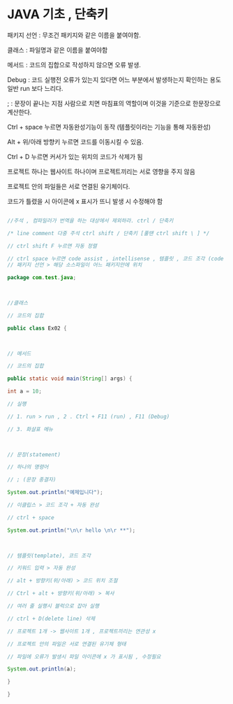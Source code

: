# JAVA 기초 , 단축키

패키지 선언 : 무조건 패키지와 같은 이름을 붙여야함.

클래스 : 파일명과 같은 이름을 붙여야함

메서드 : 코드의 집합으로 작성하지 않으면 오류 발생.

Debug : 코드 실행전 오류가 있는지 있다면 어느 부분에서 발생하는지 확인하는 용도
일반 run 보다 느리다.

; : 문장이 끝나는 지점 사람으로 치면 마침표의 역할이며 이것을 기준으로 한문장으로 계산한다.

Ctrl + space 누르면 자동완성기능이 동작 (템플릿이라는 기능을 통해 자동완성)

Alt + 위/아래 방향키 누르면 코드를 이동시킬 수 있음.

Ctrl + D 누르면 커서가 있는 위치의 코드가 삭제가 됨

프로젝트 하나는 웹사이트 하나이며 프로젝트끼리는 서로 영향을 주지 않음

프로젝트 안의 파일들은 서로 연결된 유기체이다.

코드가 틀렸을 시 아이콘에 x 표시가 뜨니 발생 시 수정해야 함


```java

//주석 , 컴파일러가 번역을 하는 대상에서 제외하라. ctrl / 단축키

/* line comment 다중 주석 ctrl shift / 단축키 [풀땐 ctrl shift \ ] */

// ctrl shift F 누르면 자동 정렬

// ctrl space 누르면 code assist , intellisense , 템플릿 , 코드 조각 (code snippets)
// 패키지 선언 > 해당 소스파일이 어느 패키지안에 위치

package com.test.java;

  

//클래스

// 코드의 집합

public class Ex02 {

  

// 메서드

// 코드의 집합

public static void main(String[] args) {

int a = 10;

// 실행

// 1. run > run , 2 . Ctrl + F11 (run) , F11 (Debug)

// 3. 화살표 메뉴

  

// 문장(statement)

// 하나의 명령어

// ; (문장 종결자)

System.out.println("예제입니다");

// 이클립스 > 코드 조각 + 자동 완성

// ctrl + space

System.out.println("\n\r hello \n\r **");

  

// 템플릿(template), 코드 조각

// 키워드 입력 > 자동 완성

// alt + 방향키(위/아래) > 코드 위치 조절

// Ctrl + alt + 방향키(위/아래) > 복사

// 여러 줄 실행시 블럭으로 잡아 실행

// ctrl + D(delete line) 삭제

// 프로젝트 1개 -> 웹사이트 1개 , 프로젝트끼리는 연관성 x

// 프로젝트 안의 파일은 서로 연결된 유기체 형태

// 파일에 오류가 발생시 파일 아이콘에 x 가 표시됨 , 수정필요

System.out.println(a);

}

}
```